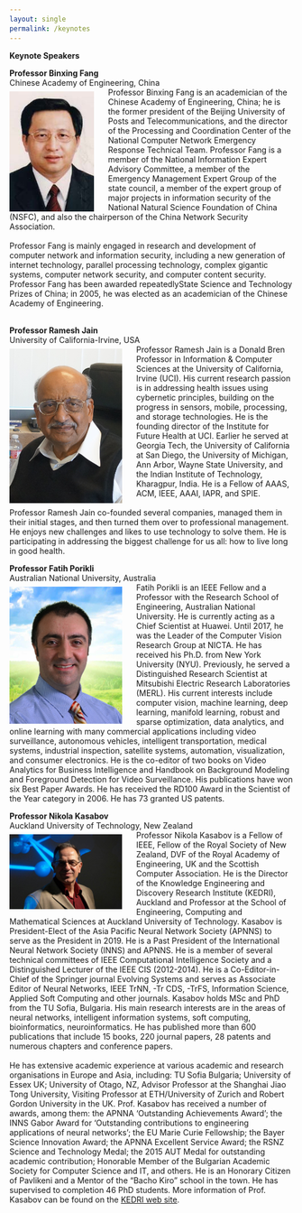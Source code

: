 ```yaml
---
layout: single
permalink: /keynotes
---
```

**Keynote Speakers**

**Professor Binxing Fang**<br/>
Chinese Academy of Engineering, China<br/>
<img src="/assets/images/binxing_fang.jpg" style="float:left;padding-right:25px;padding-top:7px;max-width:200px" alt="Professor Binxing Fang"/> Professor Binxing Fang is an academician of the Chinese Academy of Engineering, China; he is the former president of the Beijing University of Posts and Telecommunications, and the director of the Processing and Coordination Center of the National Computer Network Emergency Response Technical Team. Professor Fang is a member of the National Information Expert Advisory Committee, a member of the Emergency Management Expert Group of the state council, a member of the expert group of major projects in information security of the National Natural Science Foundation of China (NSFC), and also the chairperson of the China Network Security Association.<br/><br/>
Professor Fang is mainly engaged in research and development of computer network and information security, including a new generation of internet technology, parallel processing technology, complex gigantic systems, computer network security, and computer content security. Professor Fang has been awarded repeatedlyState Science and Technology Prizes of China; in 2005, he was elected as an academician of the Chinese Academy of Engineering.<br/><br/>

**Professor Ramesh Jain**<br/>
University of California-Irvine, USA<br/>
<img src="/assets/images/ramesh_jain.jpg" style="float:left;padding-right:25px;padding-top:7px;max-width:200px" alt="Professor Ramesh Jain"/> Professor Ramesh Jain is a Donald Bren Professor in Information & Computer Sciences at the University of California, Irvine (UCI). His current research passion is in addressing health issues using cybernetic principles, building on the progress in sensors, mobile, processing, and storage technologies.  He is the founding director of the Institute for Future Health at UCI. Earlier he served at Georgia Tech, the University of California at San Diego, the University of Michigan, Ann Arbor, Wayne State University, and the Indian Institute of Technology, Kharagpur, India.  He is a Fellow of AAAS, ACM, IEEE, AAAI, IAPR, and SPIE.<br/><br/>
Professor Ramesh Jain co-founded several companies, managed them in their initial stages, and then turned them over to professional management.  He enjoys new challenges and likes to use technology to solve them.  He is participating in addressing the biggest challenge for us all: how to live long in good health.

**Professor Fatih Porikli**<br/>
Australian National University, Australia<br/>
<img src="/assets/images/fatih-porikli.png" style="float:left;padding-right:25px;padding-top:7px;max-width:200px" alt="Professor Fatih Porikli"/> Fatih Porikli is an IEEE Fellow and a Professor with the Research School of Engineering, Australian National University. He is currently acting as a Chief Scientist at Huawei. Until 2017, he was the Leader of the Computer Vision Research Group at NICTA. He has received his Ph.D. from New York University (NYU). Previously, he served a Distinguished Research Scientist at Mitsubishi Electric Research Laboratories (MERL). His current interests include computer vision, machine learning, deep learning, manifold learning, robust and sparse optimization, data analytics, and online learning with many commercial applications including video surveillance, autonomous vehicles, intelligent transportation, medical systems, industrial inspection, satellite systems, automation, visualization, and consumer electronics. He is the co-editor of two books on Video Analytics for Business Intelligence and Handbook on Background Modeling and Foreground Detection for Video Surveillance. His publications have won six Best Paper Awards. He has received the RD100 Award in the Scientist of the Year category in 2006. He has 73 granted US patents.

**Professor Nikola Kasabov**<br/>
Auckland University of Technology, New Zealand<br/>
<img src="/assets/images/nikola_kasabov.jpg" style="float:left;padding-right:25px;padding-top:7px;max-width:200px" alt="Professor Nikola Kasabov"/>
Professor Nikola Kasabov is a Fellow of IEEE, Fellow of the Royal Society of New Zealand, DVF of the Royal Academy of Engineering, UK and the Scottish Computer Association. He is the Director of the Knowledge Engineering and Discovery Research Institute (KEDRI), Auckland and Professor at the School of Engineering, Computing and Mathematical Sciences at Auckland University of Technology. Kasabov is President-Elect of the Asia Pacific Neural Network Society (APNNS) to serve as the President in 2019. He is a Past President of the International Neural Network Society (INNS) and APNNS. He is a member of several technical committees of IEEE Computational Intelligence Society and a Distinguished Lecturer of the IEEE CIS (2012-2014). He is a Co-Editor-in-Chief of the Springer journal Evolving Systems and serves as Associate Editor of Neural Networks, IEEE TrNN, -Tr CDS, -TrFS, Information Science, Applied Soft Computing and other journals. Kasabov holds MSc and PhD from the TU Sofia, Bulgaria. His main research interests are in the areas of neural networks, intelligent information systems, soft computing, bioinformatics, neuroinformatics. He has published more than 600 publications that include 15 books, 220 journal papers, 28 patents and numerous chapters and conference papers.<br/><br/>
He has extensive academic experience at various academic and research organisations in Europe and Asia, including: TU Sofia Bulgaria; University of Essex UK; University of Otago, NZ, Advisor Professor at the  Shanghai Jiao Tong University, Visiting Professor at ETH/University of Zurich and Robert Gordon University in the UK. Prof. Kasabov has received a number of awards, among them: the APNNA ‘Outstanding Achievements Award’; the INNS Gabor Award for ‘Outstanding contributions to engineering applications of neural networks’; the EU Marie Curie Fellowship; the Bayer Science Innovation Award; the APNNA Excellent Service Award; the RSNZ Science and Technology Medal; the 2015 AUT Medal for outstanding academic contribution; Honorable Member of the Bulgarian  Academic Society for Computer Science and IT, and others. He is an Honorary Citizen of Pavlikeni and a Mentor of the “Bacho Kiro” school in the town. He has supervised to completion 46 PhD students. More information of Prof. Kasabov can be found on the <a href="http://www.kedri.aut.ac.nz">KEDRI web site</a>.